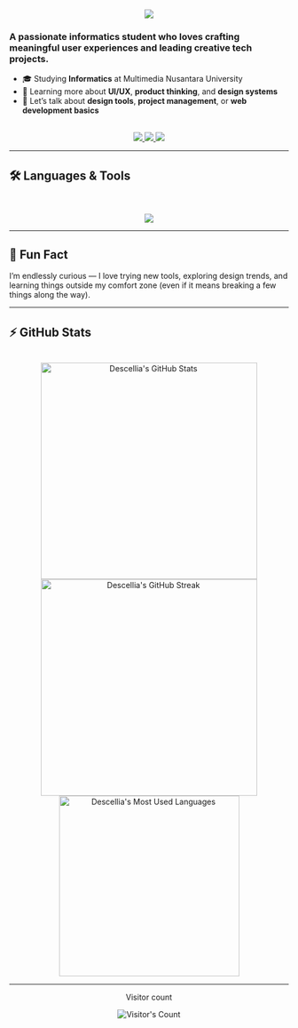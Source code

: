 <h1 align="center">
  <img src="https://readme-typing-svg.herokuapp.com/?font=Inter&size=45&center=true&vCenter=true&width=700&height=70&color=F472B6&duration=4000&lines=Hi+there!+👋;+I'm+Descellia;+Welcome+to+my+GitHub+space!" />
</h1>

### A passionate informatics student who loves crafting meaningful user experiences and leading creative tech projects.

- 🎓 Studying **Informatics** at Multimedia Nusantara University  
- 🌱 Learning more about **UI/UX**, **product thinking**, and **design systems**
- 💬 Let’s talk about **design tools**, **project management**, or **web development basics**

<br>

<div align="center">
  <a href="mailto:descelliiaa@gmail.com">
    <img src="https://img.shields.io/badge/Gmail-333333?style=for-the-badge&logo=gmail&logoColor=red" />
  </a>
  <a href="https://www.linkedin.com/in/descellia12" target="_blank">
    <img src="https://img.shields.io/badge/LinkedIn-0077B5?style=for-the-badge&logo=linkedin&logoColor=white" />
  </a>
  <a href="https://instagram.com/descellia" target="_blank">
    <img src="https://img.shields.io/badge/Instagram-E4405F?style=for-the-badge&logo=instagram&logoColor=white" />
  </a>
</div>

---

## 🛠️ Languages & Tools

<br>

<p align="center">
  <img src="https://skillicons.dev/icons?i=html,css,js,c,php,python,java,figma,vscode,git" />
</p>

---

## 🌈 Fun Fact

I’m endlessly curious — I love trying new tools, exploring design trends, and learning things outside my comfort zone (even if it means breaking a few things along the way).

---

## ⚡️ GitHub Stats

<br>

<div align="center">
  <img width="390" src="https://github-readme-stats.vercel.app/api?username=descellia&theme=transparent&count_private=true&show_icons=true&rank_icon=github&locale=en" alt="Descellia's GitHub Stats" />
  <img width="390" src="https://github-readme-streak-stats.herokuapp.com/?user=descellia&theme=transparent&count_private=true&border_radius=10&locale=en" alt="Descellia's GitHub Streak" />
  <img width="325" src="https://github-readme-stats.vercel.app/api/top-langs?username=descellia&theme=transparent&layout=donut&langs_count=8&border_radius=10&show_icons=true&locale=en" alt="Descellia's Most Used Languages" />
</div>

---

<div align="center"> 
  <p>Visitor count</p>
  <img src="https://profile-counter.glitch.me/descellia/count.svg" alt="Visitor's Count" />
</div>
